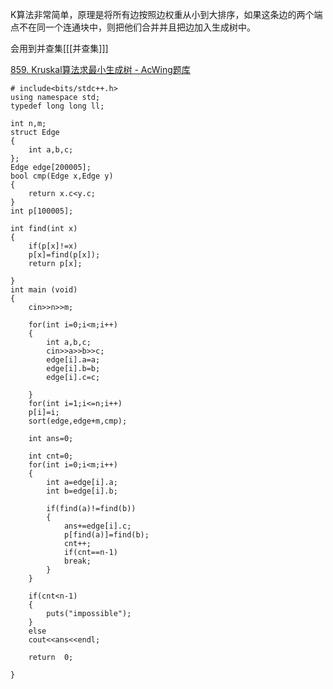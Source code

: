 K算法非常简单，原理是将所有边按照边权重从小到大排序，如果这条边的两个端点不在同一个连通块中，则把他们合并并且把边加入生成树中。

会用到并查集[[[并查集]]]

[859. Kruskal算法求最小生成树 - AcWing题库](https://www.acwing.com/problem/content/861/)

```
# include<bits/stdc++.h>
using namespace std;
typedef long long ll;

int n,m;
struct Edge
{
	int a,b,c;
};
Edge edge[200005];
bool cmp(Edge x,Edge y)
{
	return x.c<y.c;
}
int p[100005];

int find(int x)
{
	if(p[x]!=x)
	p[x]=find(p[x]);
	return p[x];
	
}
int main (void)
{
	cin>>n>>m;
	
	for(int i=0;i<m;i++)
	{
		int a,b,c;
		cin>>a>>b>>c;
		edge[i].a=a;
		edge[i].b=b;
		edge[i].c=c;
		
	}
	for(int i=1;i<=n;i++)
	p[i]=i;
	sort(edge,edge+m,cmp);
	
	int ans=0;
	
	int cnt=0;
	for(int i=0;i<m;i++)
	{
		int a=edge[i].a;
		int b=edge[i].b;
		
		if(find(a)!=find(b))
		{
			ans+=edge[i].c;
			p[find(a)]=find(b);
			cnt++;
			if(cnt==n-1)
			break;	
		}	
	}
	
	if(cnt<n-1)
	{
		puts("impossible");
	}
	else
	cout<<ans<<endl;
	
	return  0;
		
}
```